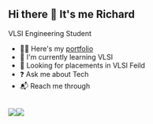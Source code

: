 ## Hi there 👋 It's me Richard

VLSI Engineering Student

- 👨‍🔬 Here's my [portfolio]()
- 🐣 I'm currently learning VLSI
- 🧐 Looking for placements in VLSI Feild
- ❓ Ask me about Tech
- 📬 Reach me through

<br />
<img src="https://img.shields.io/badge/Instagram-E4405F?style=for-the-badge&logo=instagram&logoColor=white" /><img src="https://img.shields.io/badge/LinkedIn-0077B5?style=for-the-badge&logo=linkedin&logoColor=white" />


